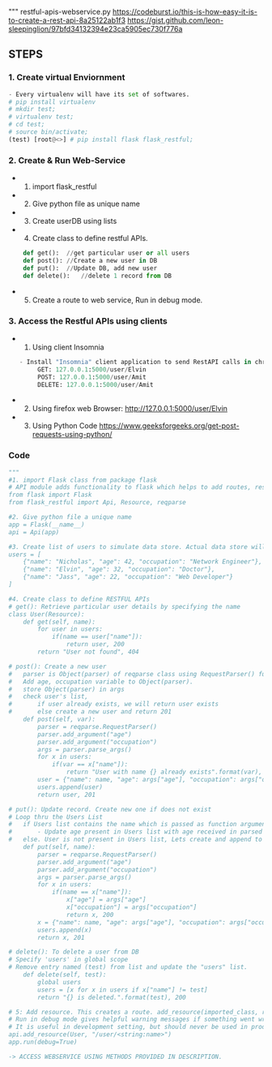 """     restful-apis-webservice.py
https://codeburst.io/this-is-how-easy-it-is-to-create-a-rest-api-8a25122ab1f3
https://gist.github.com/leon-sleepinglion/97bfd34132394e23ca5905ec730f776a

## STEPS
### 1. Create virtual Enviornment
```python
- Every virtualenv will have its set of softwares.
# pip install virtualenv
# mkdir test;  
# virtualenv test; 
# cd test; 
# source bin/activate; 
(test) [root@<>] # pip install flask flask_restful;
```

### 2. Create & Run Web-Service
- 1. import flask_restful
- 2. Give python file as unique name
- 3. Create userDB using lists
- 4. Create class to define restful APIs.
```python
    def get():  //get particular user or all users
    def post(): //Create a new user in DB
    def put():  //Update DB, add new user
    def delete():   //delete 1 record from DB
```    
- 5.  Create a route to web service, Run in debug mode.

### 3. Access the Restful APIs using clients
- 1. Using client Insomnia
```python
   - Install "Insomnia" client application to send RestAPI calls in chrome. Access it using (chrome://apps/)
        GET: 127.0.0.1:5000/user/Elvin
        POST: 127.0.0.1:5000/user/Amit 
        DELETE: 127.0.0.1:5000/user/Amit
```        
- 2. Using firefox web Browser:        http://127.0.0.1:5000/user/Elvin
- 3. Using Python Code    https://www.geeksforgeeks.org/get-post-requests-using-python/

### Code
```python
"""
#1. import Flask class from package flask
# API module adds functionality to flask which helps to add routes, resources
from flask import Flask
from flask_restful import Api, Resource, reqparse

#2. Give python file a unique name
app = Flask(__name__)
api = Api(app)

#3. Create list of users to simulate data store. Actual data store will be DB.
users = [
    {"name": "Nicholas", "age": 42, "occupation": "Network Engineer"},  #Dictionary1
    {"name": "Elvin", "age": 32, "occupation": "Doctor"},                       #Dictionary2
    {"name": "Jass", "age": 22, "occupation": "Web Developer"}               #Dictionary3
]

#4. Create class to define RESTFUL APIs
# get(): Retrieve particular user details by specifying the name
class User(Resource):
    def get(self, name):
        for user in users:
            if(name == user["name"]):
                return user, 200
        return "User not found", 404

# post(): Create a new user
#   parser is Object(parser) of reqparse class using RequestParser() function
#   Add age, occupation variable to Object(parser).
#   store Object(parser) in args
#   check user's list,
#       if user already exists, we will return user exists
#       else create a new user and return 201
    def post(self, var):
        parser = reqparse.RequestParser()
        parser.add_argument("age")
        parser.add_argument("occupation")
        args = parser.parse_args()
        for x in users:
            if(var == x["name"]):
                return "User with name {} already exists".format(var), 400
        user = {"name": name, "age": args["age"], "occupation": args["occupation"]}
        users.append(user)
        return user, 201    

# put(): Update record. Create new one if does not exist
# Loop thru the Users List
#   if Users list contains the name which is passed as function argument. ie User already exists
#       - Update age present in Users list with age received in parsed arguments.
#   else. User is not present in Users list, Lets create and append to Users List and return 201
    def put(self, name):
        parser = reqparse.RequestParser()
        parser.add_argument("age")
        parser.add_argument("occupation")
        args = parser.parse_args()
        for x in users:
            if(name == x["name"]):
                x["age"] = args["age"]
                x["occupation"] = args["occupation"]
                return x, 200
        x = {"name": name, "age": args["age"], "occupation": args["occupation"]}
        users.append(x)
        return x, 201

# delete(): To delete a user from DB
# Specify 'users' in global scope
# Remove entry named (test) from list and update the "users" list.
    def delete(self, test):
        global users
        users = [x for x in users if x["name"] != test]
        return "{} is deleted.".format(test), 200    

# 5: Add resource. This creates a route. add_resource(imported_class, route_to_the_class)
# Run in debug mode gives helpful warning messages if something went wrong.
# It is useful in development setting, but should never be used in production setting.
api.add_resource(User, "/user/<string:name>")    
app.run(debug=True)

-> ACCESS WEBSERVICE USING METHODS PROVIDED IN DESCRIPTION.
``` 

